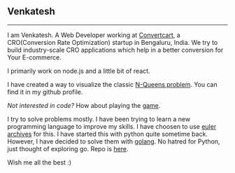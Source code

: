 ## Venkatesh
---

I am Venkatesh. A Web Developer working at [Convertcart](https://www.convertcart.com), a CRO(Conversion Rate Optimization) startup in Bengaluru, India. We try to build industry-scale CRO applications which help in a better conversion for Your E-commerce. 

I primarily work on node.js and a little bit of react.


I have created a way to visualize the classic [N-Queens problem](https://en.wikipedia.org/wiki/Eight_queens_puzzle). You can find it in my github profile.

*Not interested in code?* How about playing the [game](https://n-queens-helper.netlify.com/).


I try to solve problems mostly. I have been trying to learn a new programming language to improve my skills. I have choosen to use [euler archives](https://projecteuler.net/archives) for this. I have started this with python quite sometime back. However, I have decided to solve them with [golang](https://golang.org/). No hatred for Python, just thought of exploring go. Repo is [here](https://github.com/klvenky/euler-archives-go).

Wish me all the best :)